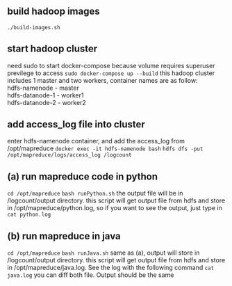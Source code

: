 ## build hadoop images
```./build-images.sh```

## start hadoop cluster
need sudo to start docker-compose because volume requires superuser previlege to access 
```sudo docker-compose up --build```
this hadoop cluster includes 1 master and two workers, container names are as follow:  
hdfs-namenode - master  
hdfs-datanode-1 - worker1  
hdfs-datanode-2 - worker2  

## add access_log file into cluster
enter hdfs-namenode container, and add the access_log from /opt/mapreduce 
```docker exec -it hdfs-namenode bash``` 
```hdfs dfs -put /opt/mapreduce/logs/access_log /logcount``` 

## (a) run mapreduce code in python 
```cd /opt/mapreduce``` 
```bash runPython.sh``` 
the output file will be in /logcount/output directory. this script will get output file from hdfs and store in /opt/mapreduce/python.log, so if you want to see the output, just type in 
```cat python.log``` 

## (b) run mapreduce in java
```cd /opt/mapreduce``` 
```bash runJava.sh``` 
same as (a), output will store in /logcount/output directory. this script will get output file from hdfs and store in /opt/mapreduce/java.log. See the log with the following command 
```cat java.log``` 
you can diff both file. Output should be the same
